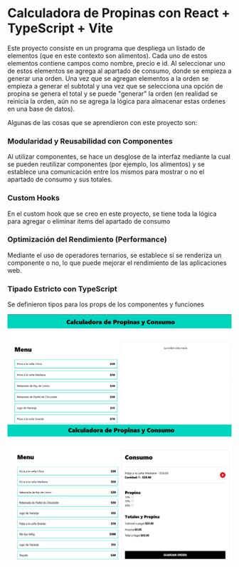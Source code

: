 # Calculadora de Propinas con React + TypeScript + Vite

Este proyecto consiste en un programa que despliega un listado de elementos (que en este contexto son alimentos). Cada uno de estos elementos contiene campos como nombre, precio e id. Al seleccionar uno de estos elementos se agrega al apartado de consumo, donde se empieza a generar una orden. Una vez que se agregan elementos a la orden se empieza a generar el subtotal y una vez que se selecciona una opción de propina se genera el total y se puede "generar" la orden (en realidad se reinicia la orden, aún no se agrega la lógica para almacenar estas ordenes en una base de datos). 

Algunas de las cosas que se aprendieron con este proyecto son:

### <a /> Modularidad y Reusabilidad con Componentes
Al utilizar componentes, se hace un desglose de la interfaz mediante la cual se pueden reutilizar componentes (por ejemplo, los alimentos) y se establece una comunicación entre los mismos para mostrar o no el apartado de consumo y sus totales.

### <a /> Custom Hooks
En el custom hook que se creo en este proyecto, se tiene toda la lógica para agregar o eliminar items del apartado de consumo

### <a /> Optimización del Rendimiento (Performance)
Mediante el uso de operadores ternarios, se establece si se renderiza un componente o no, lo que puede mejorar el rendimiento de las aplicaciones web.

### <a /> Tipado Estricto con TypeScript
Se definieron tipos para los props de los componentes y funciones

![Interfaz Inicial](https://github.com/ReploidGI0/calc_propinas/blob/main/images/interfaz_propina1.PNG "Interfaz Inicial")
![Interfaz Con Producto Agregado](https://github.com/ReploidGI0/calc_propinas/blob/main/images/interfaz_propina2.PNG "Interfaz Con Producto Agregado")



